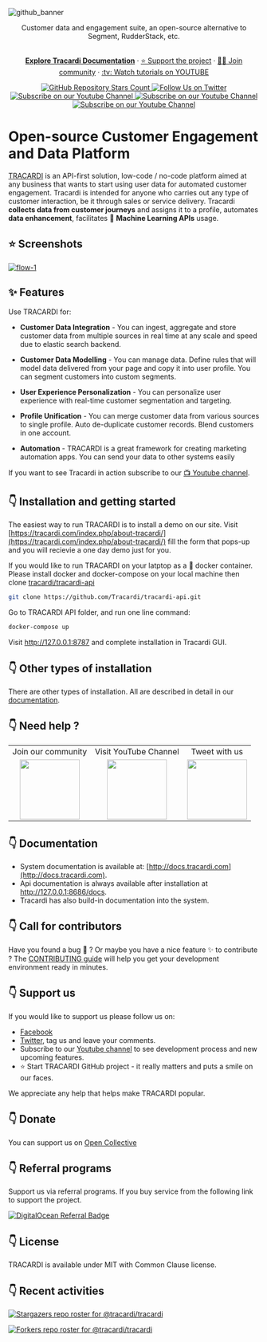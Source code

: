 ![github_banner](https://user-images.githubusercontent.com/16271564/148845983-7c9e85c1-465f-44ed-b1e9-7112908d2e83.png)

  <p align="center">
   Customer data and engagement suite, an open-source alternative to Segment, RudderStack, etc.
  </p>

  <p align="center">
   <br/>
    <a href="https://docs.tracardi.com" rel="dofollow"><strong>Explore Tracardi Documentation</strong></a> ·
    <a href="https://opencollective.com/tracardi-cdp">⭐️ Support the project</a> ·
    <a href="https://join.slack.com/t/tracardi/shared_invite/zt-1bpf35skl-8Fr5FX5a6cji7tX18JNNDA">👨‍💻 Join community</a> ·
    <a href="https://bit.ly/3pbdbPR">:tv: Watch tutorials on YOUTUBE</a>
   <br/>
  </p>
  
 <p align="center">
  <a href="https://github.com/Tracardi/tracardi/">
    <img alt="GitHub Repository Stars Count" src="https://img.shields.io/github/stars/Tracardi/tracardi?style=social" />
  </a>
    <a href="https://twitter.com/tracardi">
        <img alt="Follow Us on Twitter" src="https://img.shields.io/twitter/follow/tracardi?style=social" />
    </a>
    <a href="https://www.youtube.com/channel/UC0atjYqW43MdqNiSJBvN__Q">
        <img alt="Subscribe on our Youtube Channel" src="https://img.shields.io/youtube/channel/subscribers/UC0atjYqW43MdqNiSJBvN__Q?style=social" />
    </a>
    <a href="https://opencollective.com/tracardi-cdp">
        <img alt="Subscribe on our Youtube Channel" src="https://opencollective.com/tracardi-cdp/tiers/badge.svg" />
    </a>
    <a href="https://join.slack.com/t/tracardi/shared_invite/zt-1bpf35skl-8Fr5FX5a6cji7tX18JNNDA">
        <img alt="Subscribe on our Youtube Channel" src="https://img.shields.io/badge/slack-join_chat-white.svg?logo=slack&style=social" />
    </a>
</p>

# Open-source Customer Engagement and Data Platform

[TRACARDI](http://www.tracardi.com) is an API-first solution, low-code / no-code platform aimed at any business that 
wants to start using user data for automated customer engagement. Tracardi is intended for anyone who carries out any type of customer interaction, be it through sales or service delivery. Tracardi __collects data from customer journeys__ and assigns it to a profile, automates __data enhancement__, facilitates 🚀 __Machine Learning APIs__ usage.

## ⭐️ Screenshots

[![flow-1](https://user-images.githubusercontent.com/16271564/145562599-a188de6e-639b-479a-b263-863e9133df53.png)](https://www.youtube.com/watch?v=JrzFAfyctKw)

## ✨ Features

Use TRACARDI for:

 * **Customer Data Integration** - You can ingest, aggregate and store customer data
   from multiple sources in real time at any scale and speed due to elastic search backend.
   
 * **Customer Data Modelling** -  You can manage data. Define rules that will model data delivered
   from your page and copy it into user profile. You can segment customers into custom segments.
   
 * **User Experience Personalization** - You can personalize user experience with
   real-time customer segmentation and targeting.
   
 * **Profile Unification** - You can merge customer data from various sources to
   single profile. Auto de-duplicate customer records. Blend customers in one account.
   
 * **Automation** - TRACARDI is a great framework for creating
   marketing automation apps. You can send your data to other systems easily

If you want to see Tracardi in action subscribe to our [:tv: Youtube channel](https://bit.ly/3pbdbPR).

## 👇 Installation and getting started

The easiest way to run TRACARDI is to install a demo on our site. Visit [https://tracardi.com/index.php/about-tracardi/](https://tracardi.com/index.php/about-tracardi/) fill the form that pops-up and you will recievie a one day demo just for you.  

If you would like to run TRACARDI on your latptop as a :whale: docker container. Please install docker and docker-compose on your local machine 
then clone [tracardi/tracardi-api](https://github.com/Tracardi/tracardi-api.git)

```bash
git clone https://github.com/Tracardi/tracardi-api.git
```

Go to TRACARDI API folder, and run one line command:

```bash
docker-compose up
```

Visit http://127.0.0.1:8787 and complete installation in Tracardi GUI. 

## 👇 Other types of installation

There are other types of installation. All are described in detail in our [documentation](http://docs.tracardi.com/installation/). 

## 👇 Need help ?

<table align="center">
<tr>
<td align="center">Join our community</td>
<td align="center">Visit YouTube Channel</td>
<td align="center">Tweet with us</td>
</tr>
<tr>
<td  align="center"><a href="https://join.slack.com/t/tracardi/shared_invite/zt-10y7w0o9y-PmCBnK9qywchmd1~KIER2Q">
    <img src="https://user-images.githubusercontent.com/16271564/151843970-5e869807-4ccf-46ab-98f5-6a65aea790f8.png" width="120px"/> 
</a></td>
<td  align="center"><a href="https://www.youtube.com/channel/UC0atjYqW43MdqNiSJBvN__Q">
    <img src="https://user-images.githubusercontent.com/16271564/194526771-ab525c4f-b1fa-4d85-8834-340a40c8828b.png" width="120px"/> 
</a></td>
 <td  align="center"><a href="https://www.twitter.com/tracardi">
    <img src="https://user-images.githubusercontent.com/16271564/194528790-83d1bdbb-0446-4147-a572-4dc12cc0a70f.png" width="120px"/> 
</a></td>
<tr>
</table>

## 👇 Documentation

* System documentation is available at: [http://docs.tracardi.com](http://docs.tracardi.com).
* Api documentation is always available after installation at http://127.0.0.1:8686/docs.
* Tracardi has also build-in documentation into the system.

## 👇 Call for contributors

Have you found a bug :bug: ? Or maybe you have a nice feature :sparkles: to contribute ? The
[CONTRIBUTING guide](https://github.com/Tracardi/tracardi/blob/master/CONTRIBUTING.md) will help you get your
development environment ready in minutes.

## 👇 Support us

If you would like to support us please follow us on:

* [Facebook](https://bit.ly/3uPwP5a) 
* [Twitter](https://bit.ly/3uVJwLJ), tag us and leave your comments. 
* Subscribe to our [Youtube channel](https://bit.ly/3pbdbPR) to see development process and new upcoming features.
* ⭐️ Start TRACARDI GitHub project - it really matters and puts a smile on our faces.

We appreciate any help that helps make TRACARDI popular. 

## 👇 Donate

You can support us on [Open Collective](https://www.opencollective.com/tracardi-cdp)

## 👇 Referral programs

Support us via referral programs. If you buy service from the following link to support the project.

[![DigitalOcean Referral Badge](https://web-platforms.sfo2.digitaloceanspaces.com/WWW/Badge%203.svg)](https://www.digitalocean.com/?refcode=882eb4bf23be&utm_campaign=Referral_Invite&utm_medium=Referral_Program&utm_source=badge)

## 👇 License

TRACARDI is available under MIT with Common Clause license.

## 👇 Recent activities

[![Stargazers repo roster for @tracardi/tracardi](https://reporoster.com/stars/tracardi/tracardi)](https://github.com/tracardi/tracardi/stargazers)

[![Forkers repo roster for @tracardi/tracardi](https://reporoster.com/forks/tracardi/tracardi)](https://github.com/tracardi/tracardi/network/members)

